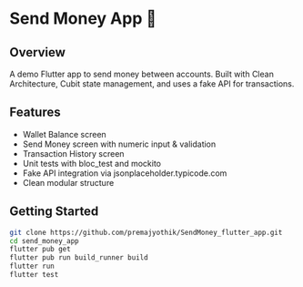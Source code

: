 # Send Money App 🚀

## Overview

A demo Flutter app to send money between accounts. Built with Clean
Architecture, Cubit state management, and uses a fake API for transactions.

## Features

- Wallet Balance screen
- Send Money screen with numeric input & validation
- Transaction History screen
- Unit tests with bloc_test and mockito
- Fake API integration via jsonplaceholder.typicode.com
- Clean modular structure

## Getting Started

```bash
git clone https://github.com/premajyothik/SendMoney_flutter_app.git
cd send_money_app
flutter pub get
flutter pub run build_runner build
flutter run
flutter test
```
